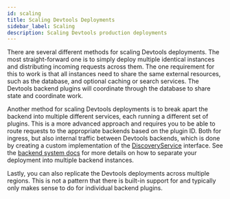 ```yaml
---
id: scaling
title: Scaling Devtools Deployments
sidebar_label: Scaling
description: Scaling Devtools production deployments
---
```


There are several different methods for scaling Devtools deployments. The most
straight-forward one is to simply deploy multiple identical instances and distributing
incoming requests across them. The one requirement for this to work is that all instances
need to share the same external resources, such as the database, and optional caching or
search services. The Devtools backend plugins will coordinate through the database
to share state and coordinate work.

Another method for scaling Devtools deployments is to break apart the backend
into multiple different services, each running a different set of plugins. This
is a more advanced approach and requires you to be able to route requests to
the appropriate backends based on the plugin ID. Both for ingress, but also
internal traffic between Devtools backends, which is done by creating a custom
implementation of the [DiscoveryService](../reference/backend-plugin-api.discoveryservice.md) interface. See the [backend system docs](../backend-system/building-backends/01-index.md#split-into-multiple-backends) for more details on how to separate your deployment into multiple backend instances.

Lastly, you can also replicate the Devtools deployments across multiple regions.
This is not a pattern that there is built-in support for and typically only makes
sense to do for individual backend plugins.
